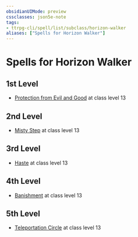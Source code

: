 ```yaml
---
obsidianUIMode: preview
cssclasses: json5e-note
tags:
- ttrpg-cli/spell/list/subclass/horizon-walker
aliases: ["Spells for Horizon Walker"]
---
```

# Spells for Horizon Walker

## 1st Level

- [Protection from Evil and Good](protection-from-evil-and-good-xphb "XPHB") at class level 13

## 2nd Level

- [Misty Step](misty-step-xphb "XPHB") at class level 13

## 3rd Level

- [Haste](haste-xphb "XPHB") at class level 13

## 4th Level

- [Banishment](banishment-xphb "XPHB") at class level 13

## 5th Level

- [Teleportation Circle](teleportation-circle-xphb "XPHB") at class level 13